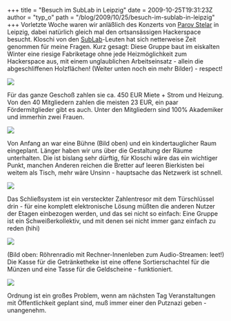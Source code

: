 +++
title = "Besuch im SubLab in Leipzig"
date = 2009-10-25T19:31:23Z
author = "typ_o"
path = "/blog/2009/10/25/besuch-im-sublab-in-leipzig"
+++
Vorletzte Woche waren wir anläßlich des Konzerts von [Parov
Stelar](https://www.parovstelar.com/) in Leipzig, dabei natürlich gleich
mal den ortsansässigen Hackerspace besucht. Kloschi von den
[SubLab](https://sublab.org/)-Leuten hat sich netterweise Zeit genommen
für meine Fragen. Kurz gesagt: Diese Gruppe baut im eiskalten Winter
eine riesige Fabriketage ohne jede Heizmöglichkeit zum Hackerspace aus,
mit einem unglaublichen Arbeitseinsatz - allein die abgeschliffenen
Holzflächen\! (Weiter unten noch ein mehr Bilder) - respect\!

![](/media/IMG_6630.JPG)

Für das ganze Geschoß zahlen sie ca. 450 EUR Miete + Strom und Heizung.
Von den 40 Mitgliedern zahlen die meisten 23 EUR, ein paar
Fördermitglieder gibt es auch. Unter den Mitgliedern sind 100%
Akademiker und immerhin zwei Frauen.

![](/media/IMG_6619.JPG)

Von Anfang an war eine Bühne (Bild oben) und ein kindertauglicher Raum
eingeplant. Länger haben wir uns über die Gestaltung der Räume
unterhalten. Die ist bislang sehr dürftig, für Kloschi wäre das ein
wichtiger Punkt, manchen Anderen reichen die Bretter auf leeren
Bierkisten bei weitem als Tisch, mehr wäre Unsinn - hauptsache das
Netzwerk ist schnell.

![](/media/IMG_6630.JPG)

Das Schließsystem ist ein versteckter Zahlentresor mit dem Türschlüssel
drin - für eine komplett elektronische Lösung müßten die anderen Nutzer
der Etagen einbezogen werden, und das sei nicht so einfach: Eine Gruppe
ist ein Schweißerkollektiv, und mit denen sei nicht immer ganz einfach
zu reden (hihi)

![](/media/IMG_6636.JPG)

(Bild oben: Röhrenradio mit Rechner-Innenleben zum Audio-Streamen:
leet!) Die Kasse für die Getränketheke ist eine offene Sortierschachtel
für die Münzen und eine Tasse für die Geldscheine - funktioniert.

![](/media/IMG_6620.JPG)

Ordnung ist ein großes Problem, wenn am nächsten Tag Veranstaltungen mit
Öffentlichkeit geplant sind, muß immer einer den Putznazi geben -
unangenehm.
